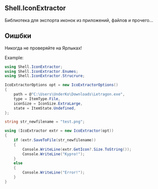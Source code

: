 
## Shell.IconExtractor
Библиотека для экспорта иконок из приложений, файлов и прочего...

## Оишбки
Никогда не проверяйте на Ярлыках!

Example:
```C#
using Shell.IconExtractor;
using Shell.IconExtractor.Enumes;
using Shell.IconExtractor.Strucrure;

IcoExtractorOptions opt = new IcoExtractorOptions()
{
    path = @"C:\Users\UnderKo\Downloads\Letragon.exe",
    type = ItemType.File,
    iconSize = IconSize.ExtraLarge,
    state = ItemState.Undefined,
};

string str_newfilename = "test.png";

using (IcoExtractor extr = new IcoExtractor(opt))
{
    if (extr.SaveToFile(str_newfilename))
    {
        Console.WriteLine(extr.GetIcon?.Size.ToString());
        Console.WriteLine("Курто!");
    }
    else
    {
        Console.WriteLine("Error!");
    }
}
```